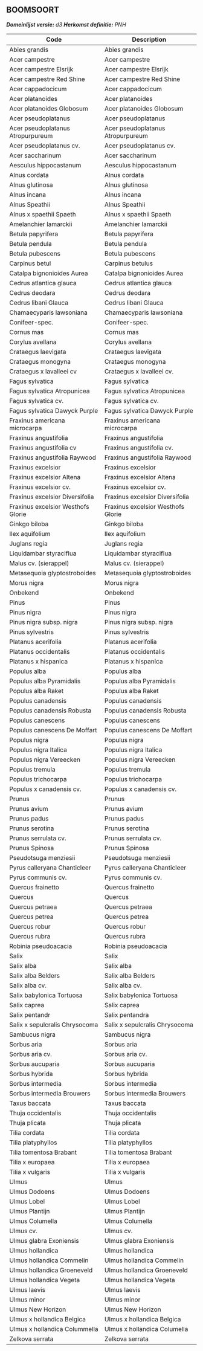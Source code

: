 ## BOOMSOORT

*__Domeinlijst versie:__ d3*
*__Herkomst definitie:__ PNH*

|__Code__ |__Description__	|
|	---	|	---	|
| Abies grandis | Abies grandis |
| Acer campestre | Acer campestre |
| Acer campestre Elsrijk | Acer campestre Elsrijk |
| Acer campestre Red Shine | Acer campestre Red Shine |
| Acer cappadocicum | Acer cappadocicum |
| Acer platanoides | Acer platanoides |
| Acer platanoides Globosum | Acer platanoides Globosum |
| Acer pseudoplatanus | Acer pseudoplatanus |
| Acer pseudoplatanus Atropurpureum | Acer pseudoplatanus Atropurpureum |
| Acer pseudoplatanus cv. | Acer pseudoplatanus cv. |
| Acer saccharinum | Acer saccharinum |
| Aesculus hippocastanum | Aesculus hippocastanum |
| Alnus cordata | Alnus cordata |
| Alnus glutinosa | Alnus glutinosa |
| Alnus incana | Alnus incana |
| Alnus Speathii | Alnus Speathii |
| Alnus x spaethii Spaeth | Alnus x spaethii Spaeth |
| Amelanchier lamarckii | Amelanchier lamarckii |
| Betula papyrifera | Betula papyrifera |
| Betula pendula | Betula pendula |
| Betula pubescens | Betula pubescens |
| Carpinus betul | Carpinus betulus |
| Catalpa bignonioides Aurea | Catalpa bignonioides Aurea |
| Cedrus atlantica glauca | Cedrus atlantica glauca |
| Cedrus deodara | Cedrus deodara |
| Cedrus libani Glauca | Cedrus libani Glauca |
| Chamaecyparis lawsoniana | Chamaecyparis lawsoniana |
| Conifeer-spec. | Conifeer-spec. |
| Cornus mas | Cornus mas |
| Corylus avellana | Corylus avellana |
| Crataegus laevigata | Crataegus laevigata |
| Crataegus monogyna | Crataegus monogyna |
| Crataegus x lavalleei cv | Crataegus x lavalleei cv. |
| Fagus sylvatica | Fagus sylvatica |
| Fagus sylvatica Atropunicea | Fagus sylvatica Atropunicea |
| Fagus sylvatica cv. | Fagus sylvatica cv. |
| Fagus sylvatica Dawyck Purple | Fagus sylvatica Dawyck Purple |
| Fraxinus americana microcarpa | Fraxinus americana microcarpa |
| Fraxinus angustifolia | Fraxinus angustifolia |
| Fraxinus angustifolia cv | Fraxinus angustifolia cv. |
| Fraxinus angustifolia Raywood | Fraxinus angustifolia Raywood |
| Fraxinus excelsior | Fraxinus excelsior |
| Fraxinus excelsior Altena | Fraxinus excelsior Altena |
| Fraxinus excelsior cv. | Fraxinus excelsior cv. |
| Fraxinus excelsior Diversifolia | Fraxinus excelsior Diversifolia |
| Fraxinus excelsior Westhofs Glorie | Fraxinus excelsior Westhofs Glorie |
| Ginkgo biloba | Ginkgo biloba |
| Ilex aquifolium | Ilex aquifolium |
| Juglans regia | Juglans regia |
| Liquidambar styraciflua | Liquidambar styraciflua |
| Malus cv. (sierappel) | Malus cv. (sierappel) |
| Metasequoia glyptostroboides | Metasequoia glyptostroboides |
| Morus nigra | Morus nigra |
| Onbekend | Onbekend |
| Pinus | Pinus |
| Pinus nigra | Pinus nigra |
| Pinus nigra subsp. nigra | Pinus nigra subsp. nigra |
| Pinus sylvestris | Pinus sylvestris |
| Platanus acerifolia | Platanus acerifolia |
| Platanus occidentalis | Platanus occidentalis |
| Platanus x hispanica | Platanus x hispanica |
| Populus alba | Populus alba |
| Populus alba Pyramidalis | Populus alba Pyramidalis |
| Populus alba Raket | Populus alba Raket |
| Populus canadensis | Populus canadensis |
| Populus canadensis Robusta | Populus canadensis Robusta |
| Populus canescens | Populus canescens |
| Populus canescens De Moffart | Populus canescens De Moffart |
| Populus nigra | Populus nigra |
| Populus nigra Italica | Populus nigra Italica |
| Populus nigra Vereecken | Populus nigra Vereecken |
| Populus tremula | Populus tremula |
| Populus trichocarpa | Populus trichocarpa |
| Populus x canadensis cv. | Populus x canadensis cv. |
| Prunus | Prunus |
| Prunus avium | Prunus avium |
| Prunus padus | Prunus padus |
| Prunus serotina | Prunus serotina |
| Prunus serrulata cv. | Prunus serrulata cv. |
| Prunus Spinosa | Prunus Spinosa |
| Pseudotsuga menziesii | Pseudotsuga menziesii |
| Pyrus calleryana Chanticleer | Pyrus calleryana Chanticleer |
| Pyrus communis cv. | Pyrus communis cv. |
| Quercus frainetto | Quercus frainetto |
| Quercus | Quercus |
| Quercus petraea | Quercus petraea |
| Quercus petrea | Quercus petrea |
| Quercus robur | Quercus robur |
| Quercus rubra | Quercus rubra |
| Robinia pseudoacacia | Robinia pseudoacacia |
| Salix | Salix |
| Salix alba | Salix alba |
| Salix alba Belders | Salix alba Belders |
| Salix alba cv. | Salix alba cv. |
| Salix babylonica Tortuosa | Salix babylonica Tortuosa |
| Salix caprea | Salix caprea |
| Salix pentandr | Salix pentandra |
| Salix x sepulcralis Chrysocoma | Salix x sepulcralis Chrysocoma |
| Sambucus nigra | Sambucus nigra |
| Sorbus aria | Sorbus aria |
| Sorbus aria cv. | Sorbus aria cv. |
| Sorbus aucuparia | Sorbus aucuparia |
| Sorbus hybrida | Sorbus hybrida |
| Sorbus intermedia | Sorbus intermedia |
| Sorbus intermedia Brouwers | Sorbus intermedia Brouwers |
| Taxus baccata | Taxus baccata |
| Thuja occidentalis | Thuja occidentalis |
| Thuja plicata | Thuja plicata |
| Tilia cordata | Tilia cordata |
| Tilia platyphyllos | Tilia platyphyllos |
| Tilia tomentosa Brabant | Tilia tomentosa Brabant |
| Tilia x europaea | Tilia x europaea |
| Tilia x vulgaris | Tilia x vulgaris |
| Ulmus | Ulmus |
| Ulmus Dodoens | Ulmus Dodoens |
| Ulmus Lobel | Ulmus Lobel |
| Ulmus Plantijn | Ulmus Plantijn |
| Ulmus Columella | Ulmus Columella |
| Ulmus cv. | Ulmus cv. |
| Ulmus glabra Exoniensis | Ulmus glabra Exoniensis |
| Ulmus hollandica | Ulmus hollandica |
| Ulmus hollandica Commelin | Ulmus hollandica Commelin |
| Ulmus hollandica Groeneveld | Ulmus hollandica Groeneveld |
| Ulmus hollandica Vegeta | Ulmus hollandica Vegeta |
| Ulmus laevis | Ulmus laevis |
| Ulmus minor | Ulmus minor |
| Ulmus New Horizon | Ulmus New Horizon |
| Ulmus x hollandica Belgica | Ulmus x hollandica Belgica |
| Ulmus x hollandica Colummella | Ulmus x hollandica Columella |
| Zelkova serrata | Zelkova serrata |
